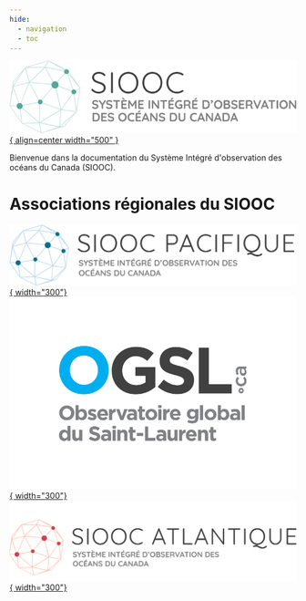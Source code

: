 ```yaml
---
hide:
  - navigation
  - toc
---
```


[![Logo du SIOOC](assets/logos/cioos-national-color.fr.svg){ align=center width="500" }](https://cioos.ca/fr/accueil/)  


Bienvenue dans la documentation du Système Intégré d'observation des océans du Canada (SIOOC).  




# Associations régionales du SIOOC

[![CIOOS Pacific](./assets/logos/pacific_fr.png){ width="300"}](https://cioospacific.ca/fr/accueil/)
[![SLGO Logo](./assets/logos/OGSL_Logo_test.png){ width="300"}](https://ogsl.ca/fr/accueil/)
[![CIOOS Atlantique](./assets/logos/CioosAtlantique_FR.PNG){ width="300"}](https://cioosatlantic.ca/fr/) 
